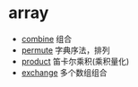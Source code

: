 # array

* [combine](combine.go) 组合
* [permute](permute.go) 字典序法，排列
* [product](product.go) 笛卡尔乘积(乘积量化)
* [exchange](exchange.go) 多个数组组合
